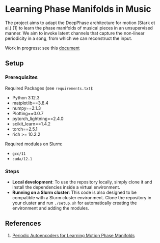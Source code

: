 # Learning Phase Manifolds in Music
The project aims to adapt the DeepPhase architecture for motion
(Stark et al.) [1] to learn the phase manifolds of musical pieces
in an unsupervised manner. We aim to invoke latent channels
that capture the non-linear periodicity in a song, from which we
can reconstruct the input. 

Work in progress: see this [document](https://docs.google.com/document/d/19ITWZiDgPPprBpS5jXa8sgFdNbslxxW3evR3Zupn0YU/edit?tab=t.0)


## Setup
### Prerequisites
Required Packages (see ```requirements.txt```):
- Python 3.12.3
- matplotlib==3.8.4
- numpy==2.1.3
- Plotting==0.0.7
- pytorch_lightning==2.4.0
- scikit_learn==1.4.2
- torch==2.5.1
- rich >= 10.2.2
  
Required modules on Slurm:
  - `gcc/11`
  - `cuda/12.1`

### Steps
- **Local development**: To use the repository locally, simply clone it and install the dependencies inside a virtual environment. 
- **Running on a Slurm cluster**: This code is also designed to be compatible with a Slurm cluster environment. Clone the repository in your cluster and run ```./setup.sh``` for automatically creating the environment and adding the modules.

## References

1. [Periodic Autoencoders for Learning Motion Phase Manifolds](https://dl.acm.org/doi/10.1145/3528223.3530178)